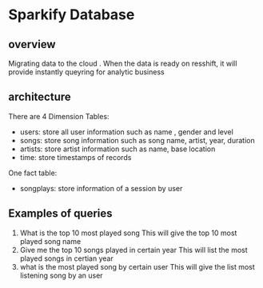 # Sparkify Database

## overview

Migrating data to the cloud . When the data is ready on resshift, it will provide instantly queyring for analytic business

## architecture

There are 4 Dimension Tables:

- users: store all user information such as name , gender and level
- songs: store song information such as song name, artist, year, duration
- artists: store artist information such as name, base location
- time: store timestamps of records

One fact table:

- songplays: store information of a session by user

## Examples of queries

1. What is the top 10 most played song
   This will give the top 10 most played song name
2. Give me the top 10 songs played in certain year
   This will list the most played songs in certian year
3. what is the most played song by certain user
   This will give the list most listening song by an user

